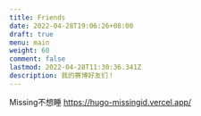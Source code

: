 ```yaml
---
title: Friends
date: 2022-04-28T19:06:26+08:00
draft: true
menu: main
weight: 60
comment: false
lastmod: 2022-04-28T11:30:36.341Z
description: 我的赛博好友们！
---
```

Missing不想睡 https://hugo-missingid.vercel.app/
